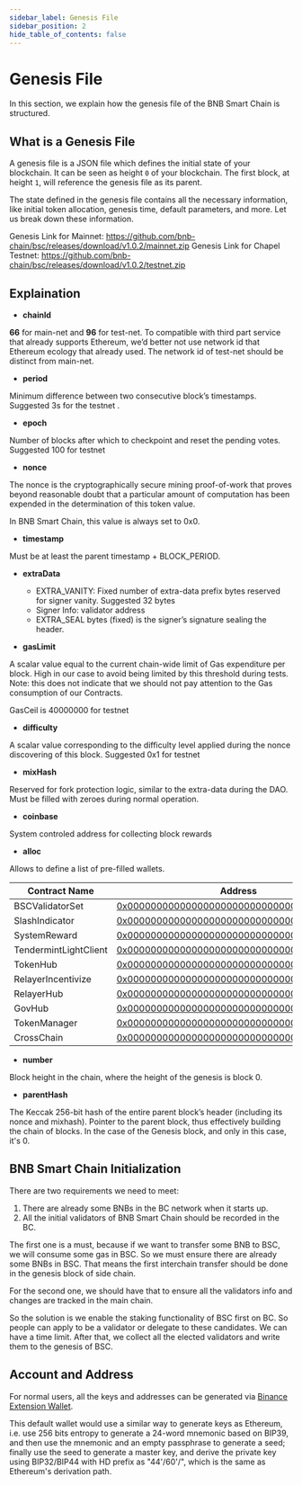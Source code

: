 ```yaml
---
sidebar_label: Genesis File 
sidebar_position: 2
hide_table_of_contents: false
---
```


# Genesis File

In this section, we explain how the genesis file of the BNB Smart Chain is structured.


## What is a Genesis File

A genesis file is a JSON file which defines the initial state of your blockchain. It can be seen as height `0` of your blockchain. The first block, at height `1`, will reference the genesis file as its parent.

The state defined in the genesis file contains all the necessary information, like initial token allocation, genesis time, default parameters, and more. Let us break down these information.

Genesis Link for Mainnet:  <https://github.com/bnb-chain/bsc/releases/download/v1.0.2/mainnet.zip>
Genesis Link for Chapel Testnet: <https://github.com/bnb-chain/bsc/releases/download/v1.0.2/testnet.zip>

## Explaination

* **chainId**

**66** for main-net and **96** for test-net.  To compatible with third part service that already supports Ethereum, we’d better not use network id that Ethereum ecology that already used.  The network id of test-net should be distinct from main-net.


* **period**

Minimum difference between two consecutive block’s timestamps. Suggested 3s for the testnet .

* **epoch**

Number of blocks after which to checkpoint and reset the pending votes. Suggested 100 for testnet

* **nonce**

The nonce is the cryptographically secure mining proof-of-work that proves beyond reasonable doubt that a particular amount of computation has been expended in the determination of this token value.

In BNB Smart Chain, this value is always set to 0x0.


* **timestamp**

Must be at least the parent timestamp + BLOCK_PERIOD.

* **extraData**

	* EXTRA_VANITY: Fixed number of extra-data prefix bytes reserved for signer vanity. Suggested 32 bytes
	* Signer Info: validator address
	* EXTRA_SEAL bytes (fixed) is the signer’s signature sealing the header.

* **gasLimit**

A scalar value equal to the current chain-wide limit of Gas expenditure per block. High in our case to avoid being limited by this threshold during tests. Note: this does not indicate that we should not pay attention to the Gas consumption of our Contracts.

GasCeil is 40000000 for testnet

* **difficulty**

A scalar value corresponding to the difficulty level applied during the nonce discovering of this block.
Suggested 0x1 for testnet

* **mixHash**

Reserved for fork protection logic, similar to the extra-data during the DAO.
Must be filled with zeroes during normal operation.

* **coinbase**

System controled address for collecting block rewards

* **alloc**

Allows to define a list of pre-filled wallets.

| Contract Name         | Address                                   | ABI file                                      |
| ----------------------|-------------------------------------------|--------------------------------------------------- |
| BSCValidatorSet       |[0x0000000000000000000000000000000000001000](https://bscscan.com/address/0x0000000000000000000000000000000000001000#code) |[bscvalidatorset](system-smart-contract/bscvalidatorset.abi)|
| SlashIndicator        |[0x0000000000000000000000000000000000001001](https://bscscan.com/address/0x0000000000000000000000000000000000001001#code) |[slashindicator](system-smart-contract/slashindicator.abi)|
| SystemReward          |[0x0000000000000000000000000000000000001002](https://bscscan.com/address/0x0000000000000000000000000000000000001002#code) |[systemreward](system-smart-contract/systemreward.abi)|
| TendermintLightClient |[0x0000000000000000000000000000000000001003](https://bscscan.com/address/0x0000000000000000000000000000000000001003#code) |[tendermintlightclient](system-smart-contract/tendermintlightclient.abi) |
| TokenHub              |[0x0000000000000000000000000000000000001004](https://bscscan.com/address/0x0000000000000000000000000000000000001004#code) |[tokenhub](system-smart-contract/tokenhub.abi)|
| RelayerIncentivize    |[0x0000000000000000000000000000000000001005](https://bscscan.com/address/0x0000000000000000000000000000000000001005#code) |[relayerincentivize](system-smart-contract/relayerincentivize.abi)|
| RelayerHub            |[0x0000000000000000000000000000000000001006](https://bscscan.com/address/0x0000000000000000000000000000000000001006#code) |[relayerhub](system-smart-contract/relayerhub.abi) |
| GovHub                |[0x0000000000000000000000000000000000001007](https://bscscan.com/address/0x0000000000000000000000000000000000001007#code) |[govhub](system-smart-contract/govhub.abi) |
| TokenManager          |[0x0000000000000000000000000000000000001008](https://bscscan.com/address/0x0000000000000000000000000000000000001008#code) |[tokenmanager](system-smart-contract/tokenmanager.abi) |
| CrossChain            |[0x0000000000000000000000000000000000002000](https://bscscan.com/address/0x0000000000000000000000000000000000002000#code) |[crosschain](system-smart-contract/crosschain.abi) |

* **number**

Block height in the chain, where the height of the genesis is block 0.

* **parentHash**

The Keccak 256-bit hash of the entire parent block’s header (including its nonce and mixhash). Pointer to the parent block, thus effectively building the chain of blocks. In the case of the Genesis block, and only in this case, it's 0.


## BNB Smart Chain Initialization

There are two requirements we need to meet:
1. There are already some BNBs in the BC network when it starts up.
2. All the initial validators of BNB Smart Chain should be recorded in the BC.

The first one is a must, because if we want to transfer some BNB to BSC, we will consume some gas in BSC. So we must ensure there are already some BNBs in BSC. That means the first interchain transfer should be done in the genesis block of side chain.

For the second one, we should have that to ensure all the validators info and changes are tracked in the main chain.

So the solution is we enable the staking functionality of BSC first on BC. So people can apply to be a validator or delegate to these candidates. We can have a time limit. After that, we collect all the elected validators and write them to the genesis of BSC.

## Account and Address
For normal users, all the keys and addresses can be generated via [Binance Extension Wallet](../binance.md).

This default wallet would use a similar way to generate keys as Ethereum, i.e. use 256 bits entropy to generate a 24-word mnemonic based on BIP39, and then use the mnemonic and an empty passphrase to generate a seed; finally use the seed to generate a master key, and derive the private key using BIP32/BIP44 with HD prefix as "44'/60'/", which is the same as Ethereum's derivation path.